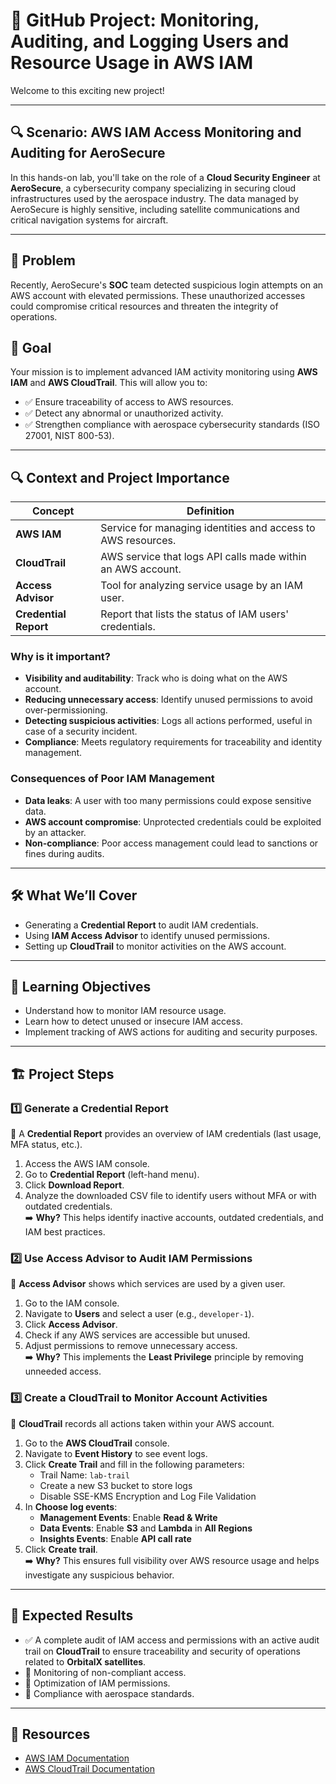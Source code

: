 # 📌 GitHub Project: Monitoring, Auditing, and Logging Users and Resource Usage in AWS IAM

Welcome to this exciting new project!

---

## 🔍 Scenario: AWS IAM Access Monitoring and Auditing for AeroSecure

In this hands-on lab, you'll take on the role of a **Cloud Security Engineer** at **AeroSecure**, a cybersecurity company specializing in securing cloud infrastructures used by the aerospace industry. The data managed by AeroSecure is highly sensitive, including satellite communications and critical navigation systems for aircraft.

---

## 🚨 Problem  
Recently, AeroSecure's **SOC** team detected suspicious login attempts on an AWS account with elevated permissions. These unauthorized accesses could compromise critical resources and threaten the integrity of operations.

## 🎯 Goal  
Your mission is to implement advanced IAM activity monitoring using **AWS IAM** and **AWS CloudTrail**. This will allow you to:
- ✅ Ensure traceability of access to AWS resources.
- ✅ Detect any abnormal or unauthorized activity.
- ✅ Strengthen compliance with aerospace cybersecurity standards (ISO 27001, NIST 800-53).

---

## 🔍 Context and Project Importance

| **Concept**           | **Definition**                                                                      |
|-----------------------|-------------------------------------------------------------------------------------|
| **AWS IAM**           | Service for managing identities and access to AWS resources.                        |
| **CloudTrail**        | AWS service that logs API calls made within an AWS account.                          |
| **Access Advisor**    | Tool for analyzing service usage by an IAM user.                                    |
| **Credential Report** | Report that lists the status of IAM users' credentials.                             |

### Why is it important?  
- **Visibility and auditability**: Track who is doing what on the AWS account.  
- **Reducing unnecessary access**: Identify unused permissions to avoid over-permissioning.  
- **Detecting suspicious activities**: Logs all actions performed, useful in case of a security incident.  
- **Compliance**: Meets regulatory requirements for traceability and identity management.

### Consequences of Poor IAM Management  
- **Data leaks**: A user with too many permissions could expose sensitive data.  
- **AWS account compromise**: Unprotected credentials could be exploited by an attacker.  
- **Non-compliance**: Poor access management could lead to sanctions or fines during audits.

---

## 🛠 What We’ll Cover  
- Generating a **Credential Report** to audit IAM credentials.  
- Using **IAM Access Advisor** to identify unused permissions.  
- Setting up **CloudTrail** to monitor activities on the AWS account.

---

## 🎯 Learning Objectives  
- Understand how to monitor IAM resource usage.  
- Learn how to detect unused or insecure IAM access.  
- Implement tracking of AWS actions for auditing and security purposes.

---

## 🏗️ Project Steps  

### **1️⃣ Generate a Credential Report**  
📌 A **Credential Report** provides an overview of IAM credentials (last usage, MFA status, etc.).  
1. Access the AWS IAM console.  
2. Go to **Credential Report** (left-hand menu).  
3. Click **Download Report**.  
4. Analyze the downloaded CSV file to identify users without MFA or with outdated credentials.  
➡️ **Why?** This helps identify inactive accounts, outdated credentials, and IAM best practices.

### **2️⃣ Use Access Advisor to Audit IAM Permissions**  
📌 **Access Advisor** shows which services are used by a given user.  
1. Go to the IAM console.  
2. Navigate to **Users** and select a user (e.g., `developer-1`).  
3. Click **Access Advisor**.  
4. Check if any AWS services are accessible but unused.  
5. Adjust permissions to remove unnecessary access.  
➡️ **Why?** This implements the **Least Privilege** principle by removing unneeded access.

### **3️⃣ Create a CloudTrail to Monitor Account Activities**  
📌 **CloudTrail** records all actions taken within your AWS account.  
1. Go to the **AWS CloudTrail** console.  
2. Navigate to **Event History** to see event logs.  
3. Click **Create Trail** and fill in the following parameters:  
   - Trail Name: `lab-trail`  
   - Create a new S3 bucket to store logs  
   - Disable SSE-KMS Encryption and Log File Validation  
4. In **Choose log events**:  
   - **Management Events**: Enable **Read & Write**  
   - **Data Events**: Enable **S3** and **Lambda** in **All Regions**  
   - **Insights Events**: Enable **API call rate**  
5. Click **Create trail**.  
➡️ **Why?** This ensures full visibility over AWS resource usage and helps investigate any suspicious behavior.

---

## 🚀 Expected Results  
- ✅ A complete audit of IAM access and permissions with an active audit trail on **CloudTrail** to ensure traceability and security of operations related to **OrbitalX satellites**.  
- 📌 Monitoring of non-compliant access.  
- 📌 Optimization of IAM permissions.  
- 📌 Compliance with aerospace standards.

---

## 📁 Resources  
- [AWS IAM Documentation](https://docs.aws.amazon.com/IAM/latest/UserGuide/)  
- [AWS CloudTrail Documentation](https://docs.aws.amazon.com/cloudtrail/latest/userguide/)
